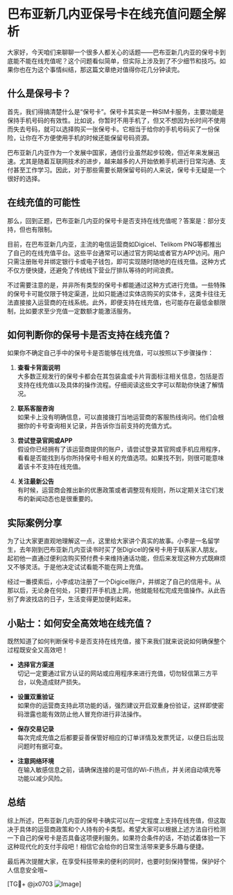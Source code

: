 # 巴布亚新几内亚保号卡在线充值问题全解析

大家好，今天咱们来聊聊一个很多人都关心的话题——巴布亚新几内亚的保号卡到底能不能在线充值呢？这个问题看似简单，但实际上涉及到了不少细节和技巧。如果你也在为这个事情纠结，那这篇文章绝对值得你花几分钟读完。

## 什么是保号卡？

首先，我们得搞清楚什么是“保号卡”。保号卡其实是一种SIM卡服务，主要功能是保持手机号码的有效性。比如说，你暂时不用手机了，但又不想因为长时间不使用而失去号码，就可以选择购买一张保号卡。它相当于给你的手机号码买了一份保险，让你在不方便使用手机的时候还能保留号码资源。

巴布亚新几内亚作为一个发展中国家，通信行业虽然起步较晚，但近年来发展迅速。尤其是随着互联网技术的进步，越来越多的人开始依赖手机进行日常沟通、支付甚至工作学习。因此，对于那些需要长期保留号码的人来说，保号卡无疑是一个很好的选择。

## 在线充值的可能性

那么，回到正题，巴布亚新几内亚的保号卡是否支持在线充值呢？答案是：部分支持，但也有限制。

目前，在巴布亚新几内亚，主流的电信运营商如Digicel、Telikom PNG等都推出了自己的在线充值平台。这些平台通常可以通过官方网站或者官方APP访问。用户只需注册账号并绑定银行卡或电子钱包，即可实现随时随地的在线充值。这种方式不仅方便快捷，还避免了传统线下营业厅排队等待的时间浪费。

不过需要注意的是，并非所有类型的保号卡都能通过这种方式进行充值。一些特殊的保号卡可能仅限于特定渠道，比如只能通过实体店购买的实体卡，这类卡往往无法直接接入运营商的在线系统。此外，即便支持在线充值，也可能存在最低金额限制，比如要求至少充值一定数额才能激活服务。

## 如何判断你的保号卡是否支持在线充值？

如果你不确定自己手中的保号卡是否能够在线充值，可以按照以下步骤操作：

1. **查看卡背面说明**  
   大多数正规发行的保号卡都会在其包装盒或卡片背面标注相关信息，包括是否支持在线充值以及具体的操作流程。仔细阅读这些文字可以帮助你快速了解情况。

2. **联系客服咨询**  
   如果卡上没有明确信息，可以直接拨打当地运营商的客服热线询问。他们会根据你的卡号查询相关记录，并告诉你当前支持的充值方式。

3. **尝试登录官网或APP**  
   假设你已经拥有了该运营商提供的账户，请尝试登录其官网或手机应用程序，看看是否能找到与你所持保号卡相关的充值选项。如果找不到，则很可能意味着该卡不支持在线充值。

4. **关注最新公告**  
   有时候，运营商会推出新的优惠政策或者调整现有规则，所以定期关注它们发布的新闻动态也是很重要的。

## 实际案例分享

为了让大家更直观地理解这一点，这里给大家讲个真实的故事。小李是一名留学生，去年刚到巴布亚新几内亚读书时买了张Digicel的保号卡用于联系家人朋友。起初他一直通过便利店购买预付费卡来维持通话功能，但后来发现这种方式既麻烦又不够灵活。于是他决定试试看能不能在网上充值。

经过一番摸索后，小李成功注册了一个Digicel账户，并绑定了自己的信用卡。从那以后，无论身在何处，只要打开手机连上网，他就能轻松完成充值操作。从此告别了奔波找店的日子，生活变得更加便利起来。

## 小贴士：如何安全高效地在线充值？

既然知道了如何判断保号卡是否支持在线充值，接下来我们就来说说如何确保整个过程既安全又高效吧！

- **选择官方渠道**  
  切记一定要通过官方认证的网站或应用程序来进行充值，切勿轻信第三方平台，以免造成财产损失。

- **设置双重验证**  
  如果你的运营商支持此项功能的话，强烈建议开启双重身份验证，这样即使密码泄露也能有效防止他人冒充你进行非法操作。

- **保存交易记录**  
  每次完成充值之后都要妥善保管好相应的订单详情及发票凭证，以便日后出现问题时有据可查。

- **注意网络环境**  
  在输入敏感信息之前，请确保连接的是可信的Wi-Fi热点，并关闭自动填充等功能以减少风险。

## 总结

综上所述，巴布亚新几内亚的保号卡确实可以在一定程度上支持在线充值，但这取决于具体的运营商政策和个人持有的卡类型。希望大家可以根据上述方法自行检测一下自己的保号卡是否具备这项便利服务。如果符合条件的话，不妨试着体验一下这种现代化的支付手段吧！相信它会给你的日常生活带来更多乐趣与便捷。

最后再次提醒大家，在享受科技带来的便利的同时，也要时刻保持警惕，保护好个人信息安全哦~

[TG💪+ @jx0703 ![Image](https://github.com/user-attachments/assets/dbca1d08-cadb-493c-b0ec-ad6f7a83f270)]